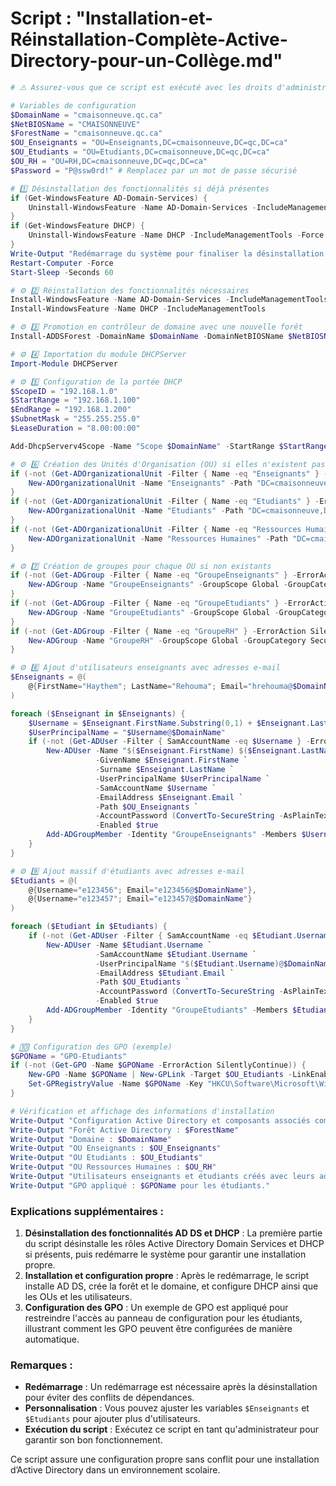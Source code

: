 # Script : "Installation-et-Réinstallation-Complète-Active-Directory-pour-un-Collège.md"

```powershell
# ⚠️ Assurez-vous que ce script est exécuté avec les droits d'administrateur ⚠️

# Variables de configuration
$DomainName = "cmaisonneuve.qc.ca"
$NetBIOSName = "CMAISONNEUVE"
$ForestName = "cmaisonneuve.qc.ca"
$OU_Enseignants = "OU=Enseignants,DC=cmaisonneuve,DC=qc,DC=ca"
$OU_Etudiants = "OU=Etudiants,DC=cmaisonneuve,DC=qc,DC=ca"
$OU_RH = "OU=RH,DC=cmaisonneuve,DC=qc,DC=ca"
$Password = "P@ssw0rd!" # Remplacez par un mot de passe sécurisé

# 1️⃣ Désinstallation des fonctionnalités si déjà présentes
if (Get-WindowsFeature AD-Domain-Services) {
    Uninstall-WindowsFeature -Name AD-Domain-Services -IncludeManagementTools -Force
}
if (Get-WindowsFeature DHCP) {
    Uninstall-WindowsFeature -Name DHCP -IncludeManagementTools -Force
}
Write-Output "Redémarrage du système pour finaliser la désinstallation."
Restart-Computer -Force
Start-Sleep -Seconds 60

# ⚙️ 2️⃣ Réinstallation des fonctionnalités nécessaires
Install-WindowsFeature -Name AD-Domain-Services -IncludeManagementTools
Install-WindowsFeature -Name DHCP -IncludeManagementTools

# ⚙️ 3️⃣ Promotion en contrôleur de domaine avec une nouvelle forêt
Install-ADDSForest -DomainName $DomainName -DomainNetBIOSName $NetBIOSName -ForestMode "Win2012R2" -DomainMode "Win2012R2" -InstallDns -SafeModeAdministratorPassword (ConvertTo-SecureString -AsPlainText $Password -Force) -Force

# ⚙️ 4️⃣ Importation du module DHCPServer
Import-Module DHCPServer

# ⚙️ 5️⃣ Configuration de la portée DHCP
$ScopeID = "192.168.1.0"
$StartRange = "192.168.1.100"
$EndRange = "192.168.1.200"
$SubnetMask = "255.255.255.0"
$LeaseDuration = "8.00:00:00"

Add-DhcpServerv4Scope -Name "Scope $DomainName" -StartRange $StartRange -EndRange $EndRange -SubnetMask $SubnetMask -LeaseDuration $LeaseDuration -State Active

# ⚙️ 6️⃣ Création des Unités d'Organisation (OU) si elles n'existent pas
if (-not (Get-ADOrganizationalUnit -Filter { Name -eq "Enseignants" } -ErrorAction SilentlyContinue)) {
    New-ADOrganizationalUnit -Name "Enseignants" -Path "DC=cmaisonneuve,DC=qc,DC=ca"
}
if (-not (Get-ADOrganizationalUnit -Filter { Name -eq "Etudiants" } -ErrorAction SilentlyContinue)) {
    New-ADOrganizationalUnit -Name "Etudiants" -Path "DC=cmaisonneuve,DC=qc,DC=ca"
}
if (-not (Get-ADOrganizationalUnit -Filter { Name -eq "Ressources Humaines" } -ErrorAction SilentlyContinue)) {
    New-ADOrganizationalUnit -Name "Ressources Humaines" -Path "DC=cmaisonneuve,DC=qc,DC=ca"
}

# ⚙️ 7️⃣ Création de groupes pour chaque OU si non existants
if (-not (Get-ADGroup -Filter { Name -eq "GroupeEnseignants" } -ErrorAction SilentlyContinue)) {
    New-ADGroup -Name "GroupeEnseignants" -GroupScope Global -GroupCategory Security -Path $OU_Enseignants
}
if (-not (Get-ADGroup -Filter { Name -eq "GroupeEtudiants" } -ErrorAction SilentlyContinue)) {
    New-ADGroup -Name "GroupeEtudiants" -GroupScope Global -GroupCategory Security -Path $OU_Etudiants
}
if (-not (Get-ADGroup -Filter { Name -eq "GroupeRH" } -ErrorAction SilentlyContinue)) {
    New-ADGroup -Name "GroupeRH" -GroupScope Global -GroupCategory Security -Path $OU_RH
}

# ⚙️ 8️⃣ Ajout d'utilisateurs enseignants avec adresses e-mail
$Enseignants = @(
    @{FirstName="Haythem"; LastName="Rehouma"; Email="hrehouma@$DomainName"}
)

foreach ($Enseignant in $Enseignants) {
    $Username = $Enseignant.FirstName.Substring(0,1) + $Enseignant.LastName
    $UserPrincipalName = "$Username@$DomainName"
    if (-not (Get-ADUser -Filter { SamAccountName -eq $Username } -ErrorAction SilentlyContinue)) {
        New-ADUser -Name "$($Enseignant.FirstName) $($Enseignant.LastName)" `
                   -GivenName $Enseignant.FirstName `
                   -Surname $Enseignant.LastName `
                   -UserPrincipalName $UserPrincipalName `
                   -SamAccountName $Username `
                   -EmailAddress $Enseignant.Email `
                   -Path $OU_Enseignants `
                   -AccountPassword (ConvertTo-SecureString -AsPlainText $Password -Force) `
                   -Enabled $true
        Add-ADGroupMember -Identity "GroupeEnseignants" -Members $Username
    }
}

# ⚙️ 9️⃣ Ajout massif d'étudiants avec adresses e-mail
$Etudiants = @(
    @{Username="e123456"; Email="e123456@$DomainName"},
    @{Username="e123457"; Email="e123457@$DomainName"}
)

foreach ($Etudiant in $Etudiants) {
    if (-not (Get-ADUser -Filter { SamAccountName -eq $Etudiant.Username } -ErrorAction SilentlyContinue)) {
        New-ADUser -Name $Etudiant.Username `
                   -SamAccountName $Etudiant.Username `
                   -UserPrincipalName "$($Etudiant.Username)@$DomainName" `
                   -EmailAddress $Etudiant.Email `
                   -Path $OU_Etudiants `
                   -AccountPassword (ConvertTo-SecureString -AsPlainText $Password -Force) `
                   -Enabled $true
        Add-ADGroupMember -Identity "GroupeEtudiants" -Members $Etudiant.Username
    }
}

# 🔟 Configuration des GPO (exemple)
$GPOName = "GPO-Etudiants"
if (-not (Get-GPO -Name $GPOName -ErrorAction SilentlyContinue)) {
    New-GPO -Name $GPOName | New-GPLink -Target $OU_Etudiants -LinkEnabled Yes
    Set-GPRegistryValue -Name $GPOName -Key "HKCU\Software\Microsoft\Windows\CurrentVersion\Policies\Explorer" -ValueName "NoControlPanel" -Type DWord -Value 1
}

# Vérification et affichage des informations d'installation
Write-Output "Configuration Active Directory et composants associés complétée avec succès."
Write-Output "Forêt Active Directory : $ForestName"
Write-Output "Domaine : $DomainName"
Write-Output "OU Enseignants : $OU_Enseignants"
Write-Output "OU Etudiants : $OU_Etudiants"
Write-Output "OU Ressources Humaines : $OU_RH"
Write-Output "Utilisateurs enseignants et étudiants créés avec leurs adresses e-mail."
Write-Output "GPO appliqué : $GPOName pour les étudiants."

```

### Explications supplémentaires :
1. **Désinstallation des fonctionnalités AD DS et DHCP** : La première partie du script désinstalle les rôles Active Directory Domain Services et DHCP si présents, puis redémarre le système pour garantir une installation propre.
2. **Installation et configuration propre** : Après le redémarrage, le script installe AD DS, crée la forêt et le domaine, et configure DHCP ainsi que les OUs et les utilisateurs.
3. **Configuration des GPO** : Un exemple de GPO est appliqué pour restreindre l'accès au panneau de configuration pour les étudiants, illustrant comment les GPO peuvent être configurées de manière automatique.

### Remarques :
- **Redémarrage** : Un redémarrage est nécessaire après la désinstallation pour éviter des conflits de dépendances.
- **Personnalisation** : Vous pouvez ajuster les variables `$Enseignants` et `$Etudiants` pour ajouter plus d'utilisateurs.
- **Exécution du script** : Exécutez ce script en tant qu'administrateur pour garantir son bon fonctionnement.

Ce script assure une configuration propre sans conflit pour une installation d’Active Directory dans un environnement scolaire.

